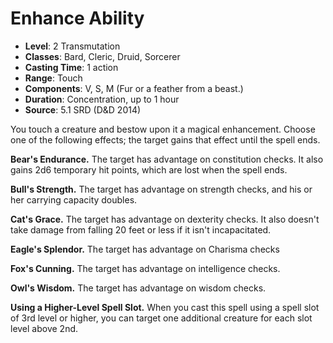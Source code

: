 # Enhance Ability

- **Level**: 2 Transmutation
- **Classes**: Bard, Cleric, Druid, Sorcerer
- **Casting Time**: 1 action
- **Range**: Touch
- **Components**: V, S, M (Fur or a feather from a beast.)
- **Duration**: Concentration, up to 1 hour
- **Source**: 5.1 SRD (D&D 2014)

You touch a creature and bestow upon it a magical enhancement. Choose one of the following effects; the target gains that effect until the spell ends.

**Bear's Endurance.** The target has advantage on constitution checks. It also gains 2d6 temporary hit points, which are lost when the spell ends.

**Bull's Strength.** The target has advantage on strength checks, and his or her carrying capacity doubles.

**Cat's Grace.** The target has advantage on dexterity checks. It also doesn't take damage from falling 20 feet or less if it isn't incapacitated.

**Eagle's Splendor.** The target has advantage on Charisma checks

 **Fox's Cunning.** The target has advantage on intelligence checks.

**Owl's Wisdom.** The target has advantage on wisdom checks.

**Using a Higher-Level Spell Slot.** When you cast this spell using a spell slot of 3rd level or higher, you can target one additional creature for each slot level above 2nd.
